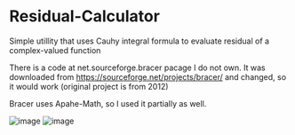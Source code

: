 # Residual-Calculator
Simple utillity that uses Cauhy integral formula to evaluate residual of a complex-valued function

There is a code at net.sourceforge.bracer pacage I do not own. It was downloaded from https://sourceforge.net/projects/bracer/ and changed, so it would work (original project is from 2012)

Bracer uses Apahe-Math, so I used it partially as well.

![image](https://user-images.githubusercontent.com/46713596/145725471-b7e06daf-b0ac-4859-af4a-0c66108129f7.png)
![image](https://user-images.githubusercontent.com/46713596/145725502-2e963de2-e314-4cdb-afb2-6adbdb877413.png)
